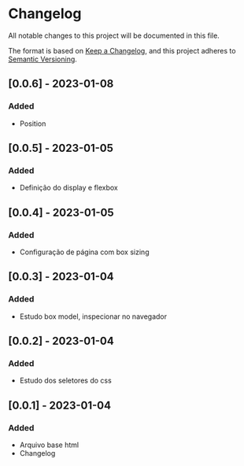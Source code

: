 # Changelog

All notable changes to this project will be documented in this file.

The format is based on [Keep a Changelog](https://keepachangelog.com/en/1.0.0/),
and this project adheres to [Semantic Versioning](https://semver.org/spec/v2.0.0.html).

## [0.0.6] - 2023-01-08

### Added
- Position

## [0.0.5] - 2023-01-05

### Added

- Definição do display e flexbox

## [0.0.4] - 2023-01-05

### Added

- Configuração de página com box sizing

## [0.0.3] - 2023-01-04

### Added

- Estudo box model, inspecionar no navegador

## [0.0.2] - 2023-01-04

### Added

- Estudo dos seletores do css

## [0.0.1] - 2023-01-04

### Added

- Arquivo base html
- Changelog


